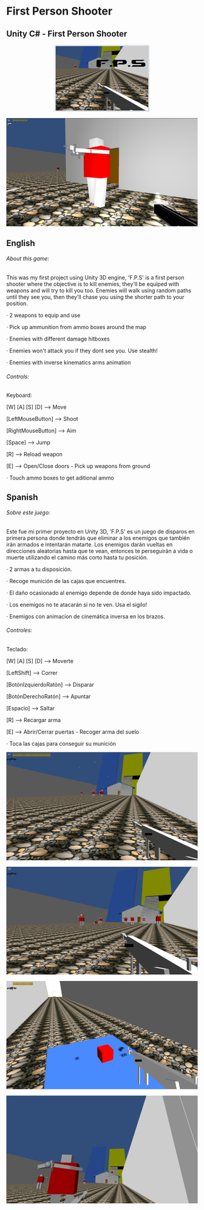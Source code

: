 # First Person Shooter
## Unity C# - First Person Shooter

<p align="center">
  <img src="https://raw.githubusercontent.com/Nacho-Lopez-Guerrero/First-Person-Shooter/main/Screenshots/FPS_Title.png?raw=true"/>
</p>

![Alt text](/Screenshots/FPS_1.jpg?raw=true )

## English
###### About this game:

This was my first project using Unity 3D engine, 'F.P.S' is a first person shooter where the objective is to kill enemies, they'll be equiped with weapons and will try to kill you too. Enemies will walk using random paths until they see you, then they'll chase you using the shorter path to your position.

· 2 weapons to equip and use

· Pick up ammunition from ammo boxes around the map

· Enemies with different damage hitboxes

· Enemies won't attack you if they dont see you. Use stealth!

· Enemies with inverse kinematics arms animation

 ###### Controls:

Keyboard:

[W] [A] [S] [D] --> Move

[LeftMouseButton] --> Shoot

[RightMouseButton] --> Aim

[Space] --> Jump

[R] --> Reload weapon

[E] --> Open/Close doors - Pick up weapons from ground

· Touch ammo boxes to get aditional ammo

## Spanish
###### Sobre este juego:

Este fue mi primer proyecto en Unity 3D, 'F.P.S' es un juego de disparos en primera persona donde tendrás que eliminar a los enemigos que también irán armados e intentarán matarte. Los enemigos darán vueltas en direcciones aleatorias hasta que te vean, entonces te perseguirán a vida o muerte utilizando el camino más corto hasta tu posición.

· 2 armas a tu disposición.

· Recoge munición de las cajas que encuentres.

· El daño ocasionado al enemigo depende de donde haya sido impactado.

· Los enemigos no te atacarán si no te ven. Usa el sigilo!

· Enemigos con animacion de cinemática inversa en los brazos.

 ###### Controles:

Teclado:

[W] [A] [S] [D] --> Moverte

[LeftShift] --> Correr

[BotónIzquierdoRatón] --> Disparar

[BotónDerechoRatón] --> Apuntar

[Espacio] --> Saltar

[R] --> Recargar arma

[E] --> Abrir/Cerrar puertas - Recoger arma del suelo

· Toca las cajas para conseguir su munición


![Alt text](/Screenshots/FPS_2.jpg?raw=true )

![Alt text](/Screenshots/FPS_3.jpg?raw=true )

![Alt text](/Screenshots/FPS_4.jpg?raw=true )

![Alt text](/Screenshots/FPS_5.jpg?raw=true )